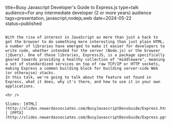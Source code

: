title=Busy Javascript Developer's Guide to Express.js
type=talk
audience=For any intermediate developer (2 or more years) audience
tags=presentation, javascript,nodejs,web
date=2024-05-22
status=published
~~~~~~

With the rise of interest in JavaScript as more than just a hack to get the browser to do something more interesting than just plain HTML, a number of libraries have emerged to make it easier for developers to write code, whether intended for the server (Node.js) or the browser (jQuery). One of these libraries, ExpressJS, is a package specifically geared towards providing a healthy collection of "middleware", meaning a set of standardized services on top of raw TCP/IP or HTTP sockets, making Express a common building block for building server-side Web (or otherwise) stacks.
In this talk, we're going to talk about the feature set found in Express, what it does, why it's there, and how to use it in your own applications.
    
<hr />

Slides: [HTML](http://slides.newardassociates.com/BusyJavascriptDevsGuide/Express.html) | [PPTX](http://slides.newardassociates.com/BusyJavascriptDevsGuide/Express.pptx)
